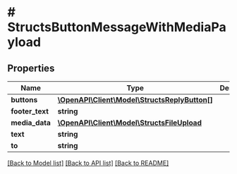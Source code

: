 # # StructsButtonMessageWithMediaPayload

## Properties

Name | Type | Description | Notes
------------ | ------------- | ------------- | -------------
**buttons** | [**\OpenAPI\Client\Model\StructsReplyButton[]**](StructsReplyButton.md) |  | [optional]
**footer_text** | **string** |  | [optional]
**media_data** | [**\OpenAPI\Client\Model\StructsFileUpload**](StructsFileUpload.md) |  | [optional]
**text** | **string** |  | [optional]
**to** | **string** |  | [optional]

[[Back to Model list]](../../README.md#models) [[Back to API list]](../../README.md#endpoints) [[Back to README]](../../README.md)
